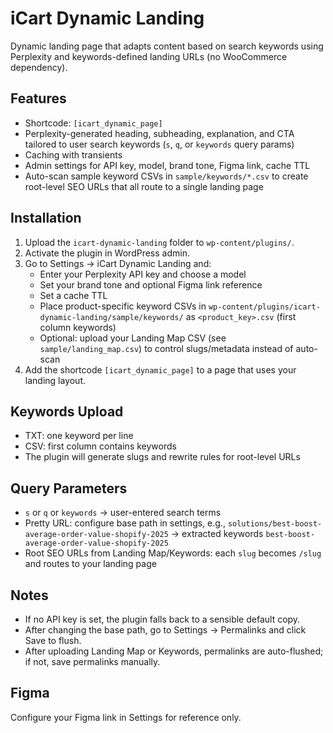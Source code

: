 # iCart Dynamic Landing

Dynamic landing page that adapts content based on search keywords using Perplexity and keywords-defined landing URLs (no WooCommerce dependency).

## Features
- Shortcode: `[icart_dynamic_page]`
- Perplexity-generated heading, subheading, explanation, and CTA tailored to user search keywords (`s`, `q`, or `keywords` query params)
- Caching with transients
- Admin settings for API key, model, brand tone, Figma link, cache TTL
- Auto-scan sample keyword CSVs in `sample/keywords/*.csv` to create root-level SEO URLs that all route to a single landing page

## Installation
1. Upload the `icart-dynamic-landing` folder to `wp-content/plugins/`.
2. Activate the plugin in WordPress admin.
3. Go to Settings → iCart Dynamic Landing and:
   - Enter your Perplexity API key and choose a model
   - Set your brand tone and optional Figma link reference
   - Set a cache TTL
   - Place product-specific keyword CSVs in `wp-content/plugins/icart-dynamic-landing/sample/keywords/` as `<product_key>.csv` (first column keywords)
   - Optional: upload your Landing Map CSV (see `sample/landing_map.csv`) to control slugs/metadata instead of auto-scan
4. Add the shortcode `[icart_dynamic_page]` to a page that uses your landing layout.

## Keywords Upload
- TXT: one keyword per line
- CSV: first column contains keywords
- The plugin will generate slugs and rewrite rules for root-level URLs

## Query Parameters
- `s` or `q` or `keywords` → user-entered search terms
- Pretty URL: configure base path in settings, e.g., `solutions/best-boost-average-order-value-shopify-2025` → extracted keywords `best-boost-average-order-value-shopify-2025`
- Root SEO URLs from Landing Map/Keywords: each `slug` becomes `/slug` and routes to your landing page

## Notes
- If no API key is set, the plugin falls back to a sensible default copy.
- After changing the base path, go to Settings → Permalinks and click Save to flush.
- After uploading Landing Map or Keywords, permalinks are auto-flushed; if not, save permalinks manually.

## Figma
Configure your Figma link in Settings for reference only.

